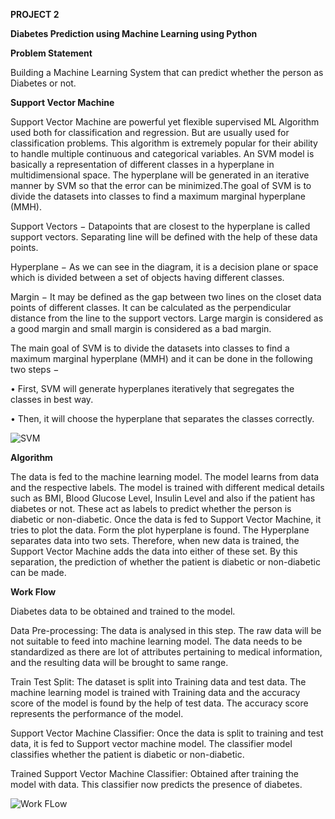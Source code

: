<b>PROJECT 2

Diabetes Prediction using Machine Learning using Python</b>

<b>Problem Statement</b>

Building a Machine Learning System that can predict whether the person as Diabetes or not. 

<b>Support Vector Machine</b>

Support Vector Machine are powerful yet flexible supervised ML Algorithm used both for classification and regression. But are usually used for classification problems. This algorithm is extremely popular for their ability to handle multiple continuous and categorical variables.
An SVM model is basically a representation of different classes in a hyperplane in multidimensional space. The hyperplane will be generated in an iterative manner by SVM so that the error can be minimized.The goal of SVM is to divide the datasets into classes to find a maximum marginal hyperplane (MMH).

Support Vectors − Datapoints that are closest to the hyperplane is called support vectors. Separating line will be defined with the help of these data points.

Hyperplane − As we can see in the diagram, it is a decision plane or space which is divided between a set of objects having different classes.

Margin − It may be defined as the gap between two lines on the closet data points of different classes. It can be calculated as the perpendicular distance from the line to the support vectors. Large margin is considered as a good margin and small margin is considered as a bad margin.

The main goal of SVM is to divide the datasets into classes to find a maximum marginal hyperplane (MMH) and it can be done in the following two steps −

•	First, SVM will generate hyperplanes iteratively that segregates the classes in best way.

•	Then, it will choose the hyperplane that separates the classes correctly.
 
![SVM](https://user-images.githubusercontent.com/55580071/166748938-674da49e-1872-4d38-9566-28714aefd55a.JPG)

<b>Algorithm</b>

The data is fed to the machine learning model. The model learns from data and the respective labels. The model is trained with different medical details such as BMI, Blood Glucose Level, Insulin Level and also if the patient has diabetes or not. These act as labels to predict whether the person is diabetic or non-diabetic. 
Once the data is fed to Support Vector Machine, it tries to plot the data. Form the plot hyperplane is found. The Hyperplane separates data into two sets. Therefore, when new data is trained, the Support Vector Machine adds the data into either of these set. By this separation, the prediction of whether the patient is diabetic or non-diabetic can be made. 

<b>Work Flow</b>

Diabetes data to be obtained and trained to the model. 

Data Pre-processing: The data is analysed in this step. The raw data will be not suitable to feed into machine learning model. The data needs to be standardized as there are lot of attributes pertaining to medical information, and the resulting data will be brought to same range.

Train Test Split: The dataset is split into Training data and test data. The machine learning model is trained with Training data and the accuracy score of the model is found by the help of test data. The accuracy score represents the performance of the model. 

Support Vector Machine Classifier: Once the data is split to training and test data, it is fed to Support vector machine model. The classifier model classifies whether the patient is diabetic or non-diabetic.

Trained Support Vector Machine Classifier: Obtained after training the model with data. This classifier now predicts the presence of diabetes. 
 
![Work FLow](https://user-images.githubusercontent.com/55580071/166748963-752d61a9-7465-48d9-92e7-306ec74c740a.JPG)

